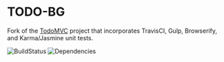 # TODO-BG
Fork of the [TodoMVC](todomvc.com) project that incorporates TravisCI, Gulp, Browserify, and Karma/Jasmine unit tests.

![BuildStatus](https://travis-ci.org/gcoonrod/todo-bg.svg?branch=master)
![Dependencies](https://david-dm.org/gcoonrod/todo-bg.png)
